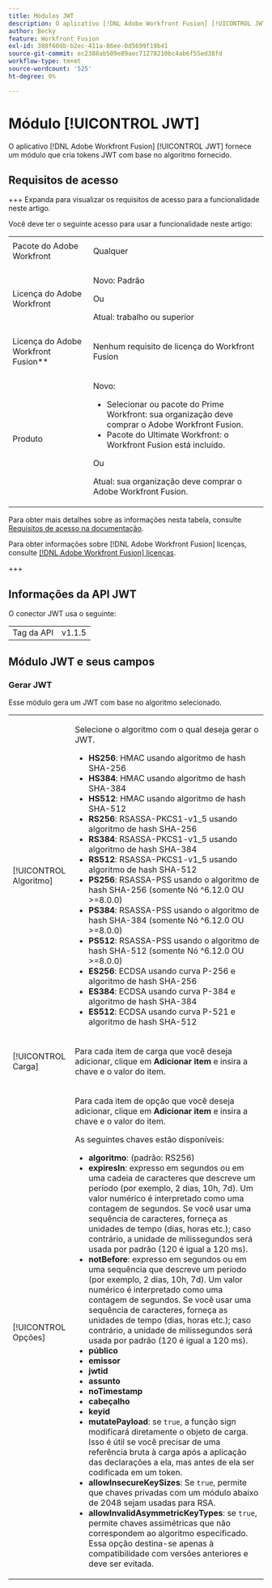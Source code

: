 ```yaml
---
title: Módulos JWT
description: O aplicativo [!DNL Adobe Workfront Fusion] [!UICONTROL JWT] fornece um módulo que cria tokens JWT com base no algoritmo fornecido.
author: Becky
feature: Workfront Fusion
exl-id: 380f60db-b2ec-411a-86ee-0d5699f19b41
source-git-commit: ec2388ab509e89aec71278210bc4ab6f55ed38fd
workflow-type: tm+mt
source-wordcount: '525'
ht-degree: 0%

---
```


# Módulo [!UICONTROL JWT]

O aplicativo [!DNL Adobe Workfront Fusion] [!UICONTROL JWT] fornece um módulo que cria tokens JWT com base no algoritmo fornecido.

## Requisitos de acesso

+++ Expanda para visualizar os requisitos de acesso para a funcionalidade neste artigo.

Você deve ter o seguinte acesso para usar a funcionalidade neste artigo:

<table style="table-layout:auto">
 <col> 
 <col> 
 <tbody> 
  <tr> 
   <td role="rowheader">Pacote do Adobe Workfront</td> 
   <td> <p>Qualquer</p> </td> 
  </tr> 
  <tr data-mc-conditions=""> 
   <td role="rowheader">Licença do Adobe Workfront</td> 
   <td> <p>Novo: Padrão</p><p>Ou</p><p>Atual: trabalho ou superior</p> </td> 
  </tr> 
  <tr> 
   <td role="rowheader">Licença do Adobe Workfront Fusion**</td> 
   <td>
   <p>Nenhum requisito de licença do Workfront Fusion</p>
   </td> 
  </tr> 
  <tr> 
   <td role="rowheader">Produto</td> 
   <td>
   <p>Novo:</p> <ul><li>Selecionar ou pacote do Prime Workfront: sua organização deve comprar o Adobe Workfront Fusion.</li><li>Pacote do Ultimate Workfront: o Workfront Fusion está incluído.</li></ul>
   <p>Ou</p>
   <p>Atual: sua organização deve comprar o Adobe Workfront Fusion.</p>
   </td> 
  </tr>
 </tbody> 
</table>

Para obter mais detalhes sobre as informações nesta tabela, consulte [Requisitos de acesso na documentação](/help/workfront-fusion/references/licenses-and-roles/access-level-requirements-in-documentation.md).

Para obter informações sobre [!DNL Adobe Workfront Fusion] licenças, consulte [[!DNL Adobe Workfront Fusion] licenças](/help/workfront-fusion/set-up-and-manage-workfront-fusion/licensing-operations-overview/license-automation-vs-integration.md).

+++

## Informações da API JWT

O conector JWT usa o seguinte:

<table style="table-layout:auto"> 
 <col> 
 <col> 
 <tbody> 
   <tr> 
   <td role="rowheader">Tag da API</td> 
   <td>v1.1.5</td> 
  </tr>
 </tbody> 
 </table>

## Módulo JWT e seus campos

### Gerar JWT

Esse módulo gera um JWT com base no algoritmo selecionado.

<table style="table-layout:auto"> 
 <col data-mc-conditions=""> 
 <col data-mc-conditions=""> 
 <tbody> 
  <tr> 
   <td role="rowheader">[!UICONTROL Algoritmo]</td> 
   <td> <p>Selecione o algoritmo com o qual deseja gerar o JWT.</p> <ul>
   <li><b>HS256</b>: HMAC usando algoritmo de hash SHA-256</li>
   <li><b>HS384</b>: HMAC usando algoritmo de hash SHA-384</li>
   <li><b>HS512</b>: HMAC usando algoritmo de hash SHA-512</li>
   <li><b>RS256</b>: RSASSA-PKCS1-v1_5 usando algoritmo de hash SHA-256</li>
   <li><b>RS384</b>: RSASSA-PKCS1-v1_5 usando algoritmo de hash SHA-384</li>
   <li><b>RS512</b>: RSASSA-PKCS1-v1_5 usando algoritmo de hash SHA-512</li>
   <li><b>PS256</b>: RSASSA-PSS usando o algoritmo de hash SHA-256 (somente Nó ^6.12.0 OU &gt;=8.0.0)</li>
   <li><b>PS384</b>: RSASSA-PSS usando o algoritmo de hash SHA-384 (somente Nó ^6.12.0 OU &gt;=8.0.0)</li>
   <li><b>PS512</b>: RSASSA-PSS usando o algoritmo de hash SHA-512 (somente Nó ^6.12.0 OU &gt;=8.0.0)</li>
   <li><b>ES256</b>: ECDSA usando curva P-256 e algoritmo de hash SHA-256</li>
   <li><b>ES384</b>: ECDSA usando curva P-384 e algoritmo de hash SHA-384</li>
   <li><b>ES512</b>: ECDSA usando curva P-521 e algoritmo de hash SHA-512</li>
   </ul></td> 
  </tr> 
  <tr> 
   <td role="rowheader">[!UICONTROL Carga] </td> 
   <td> <p>Para cada item de carga que você deseja adicionar, clique em <b>Adicionar item</b> e insira a chave e o valor do item.</p> </td> 
  </tr> 
  <tr> 
   <td role="rowheader">[!UICONTROL Opções] </td> 
   <td> <p>Para cada item de opção que você deseja adicionar, clique em <b>Adicionar item</b> e insira a chave e o valor do item.</p> <p>As seguintes chaves estão disponíveis:
   <ul>
   <li><b>algoritmo</b>: (padrão: RS256)</li>
   <li><b>expiresIn</b>: expresso em segundos ou em uma cadeia de caracteres que descreve um período (por exemplo, 2 dias, 10h, 7d). Um valor numérico é interpretado como uma contagem de segundos. Se você usar uma sequência de caracteres, forneça as unidades de tempo (dias, horas etc.); caso contrário, a unidade de milissegundos será usada por padrão (120 é igual a 120 ms).</li>
   <li><b>notBefore</b>: expresso em segundos ou em uma sequência que descreve um período (por exemplo, 2 dias, 10h, 7d). Um valor numérico é interpretado como uma contagem de segundos. Se você usar uma sequência de caracteres, forneça as unidades de tempo (dias, horas etc.); caso contrário, a unidade de milissegundos será usada por padrão (120 é igual a 120 ms).
</li>
   <li><b>público</b></li>
   <li><b>emissor</b></li>
   <li><b>jwtid</b></li>
   <li><b>assunto</b></li>
   <li><b>noTimestamp</b></li>
   <li><b>cabeçalho</b></li>
   <li><b>keyid</b></li>
   <li><b>mutatePayload</b>: se <code>true</code>, a função sign modificará diretamente o objeto de carga. Isso é útil se você precisar de uma referência bruta à carga após a aplicação das declarações a ela, mas antes de ela ser codificada em um token.</li>
   <li><b>allowInsecureKeySizes</b>: Se <code>true</code>, permite que chaves privadas com um módulo abaixo de 2048 sejam usadas para RSA.</li>
   <li><b>allowInvalidAsymmetricKeyTypes</b>: se <code>true</code>, permite chaves assimétricas que não correspondem ao algoritmo especificado. Essa opção destina-se apenas à compatibilidade com versões anteriores e deve ser evitada.</li>
   </ul>
   </td> 
  </tr> 
 </tbody> 
</table>
